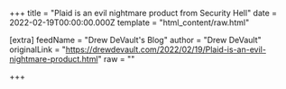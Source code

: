 
+++
title = "Plaid is an evil nightmare product from Security Hell"
date = 2022-02-19T00:00:00.000Z
template = "html_content/raw.html"

[extra]
feedName = "Drew DeVault's Blog"
author = "Drew DeVault"
originalLink = "https://drewdevault.com/2022/02/19/Plaid-is-an-evil-nightmare-product.html"
raw = ""

+++

